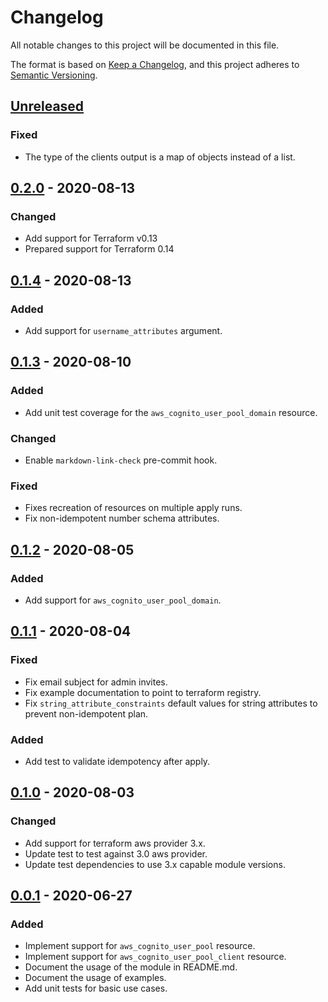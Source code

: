 # Changelog
All notable changes to this project will be documented in this file.

The format is based on [Keep a Changelog](https://keepachangelog.com/en/1.0.0/),
and this project adheres to [Semantic Versioning](https://semver.org/spec/v2.0.0.html).

## [Unreleased]
### Fixed
- The type of the clients output is a map of objects instead of a list.

## [0.2.0] - 2020-08-13
### Changed
- Add support for Terraform v0.13
- Prepared support for Terraform 0.14

## [0.1.4] - 2020-08-13
### Added
- Add support for `username_attributes` argument.

## [0.1.3] - 2020-08-10
### Added
- Add unit test coverage for the `aws_cognito_user_pool_domain` resource.
### Changed
- Enable `markdown-link-check` pre-commit hook.
### Fixed
- Fixes recreation of resources on multiple apply runs.
- Fix non-idempotent number schema attributes.

## [0.1.2] - 2020-08-05
### Added
- Add support for `aws_cognito_user_pool_domain`.

## [0.1.1] - 2020-08-04
### Fixed
- Fix email subject for admin invites.
- Fix example documentation to point to terraform registry.
- Fix `string_attribute_constraints` default values for string attributes to prevent non-idempotent plan.

### Added
- Add test to validate idempotency after apply.

## [0.1.0] - 2020-08-03
### Changed
- Add support for terraform aws provider 3.x.
- Update test to test against 3.0 aws provider.
- Update test dependencies to use 3.x capable module versions.

## [0.0.1] - 2020-06-27
### Added
- Implement support for `aws_cognito_user_pool` resource.
- Implement support for `aws_cognito_user_pool_client` resource.
- Document the usage of the module in README.md.
- Document the usage of examples.
- Add unit tests for basic use cases.

<!-- markdown-link-check-disable -->
[Unreleased]: https://github.com/mineiros-io/terraform-aws-cognito-user-pool/compare/v0.2.0...HEAD
[0.2.0]: https://github.com/mineiros-io/terraform-aws-cognito-user-pool/compare/v0.1.4...v0.2.0
<!-- markdown-link-check-enable -->
[0.1.4]: https://github.com/mineiros-io/terraform-aws-cognito-user-pool/compare/v0.1.3...v0.1.4
[0.1.3]: https://github.com/mineiros-io/terraform-aws-cognito-user-pool/compare/v0.1.2...v0.1.3
[0.1.2]: https://github.com/mineiros-io/terraform-aws-cognito-user-pool/compare/v0.1.1...v0.1.2
[0.1.1]: https://github.com/mineiros-io/terraform-aws-cognito-user-pool/compare/v0.1.0...v0.1.1
[0.1.0]: https://github.com/mineiros-io/terraform-aws-cognito-user-pool/compare/v0.0.1...v0.1.0
[0.0.1]: https://github.com/mineiros-io/terraform-aws-cognito-user-pool/releases/tag/v0.0.1

